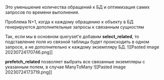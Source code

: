 Это уменьшение количества обращений к БД и оптимизация самих запросов по времени выполнения.

Проблема N+1, когда к каждому обращению к объекту в БД генерируются дополнительные запросы к связанным сущностям

Так, если мы в основном queryset'е добавим __select_related__, то подставление поля из связной таблицы будет происходить в одном запросе, а не дополнительно к каждому экземпляру БД.
![[Pasted image 20230724170746.png]]

__prefetch_related__ позволяет выбрать все связанные экземпляры с указанным полем, в случае ManyToMany
![[Pasted image 20230724173719.png]]
